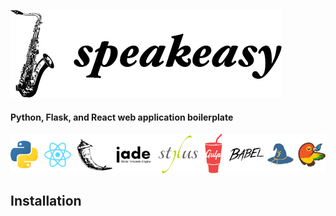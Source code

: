 ![speakeasy](speakeasy.png)

#### Python, Flask, and React web application boilerplate

![Built Using:](built_using.png)

## Installation

